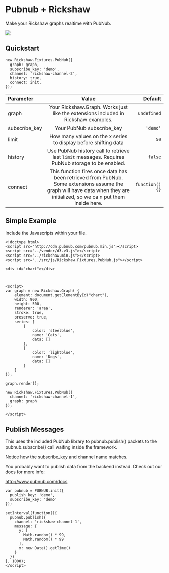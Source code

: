 Pubnub + Rickshaw
===============

Make your Rickshaw graphs realtime with PubNub.

![](http://i.imgur.com/yxT6JrU.gif)

## Quickstart

```
new Rickshaw.Fixtures.PubNub({
  graph: graph,
  subscribe_key: 'demo',
  channel: 'rickshaw-channel-2',
  history: true,
  connect: init,
});
```

Parameter | Value | Default
| :------------ |:---------------:| -----:|
| graph | Your Rickshaw.Graph. Works just like the extensions included in Rickshaw examples. | ```undefined```
| subscribe_key | Your PubNub subscribe_key | ```'demo'```
| limit | How many values on the x series to display before shifting data | ```50```
| history | Use PubNub history call to retrieve last ```limit``` messages. Requires PubNub storage to be enabled. | ```false```
| connect | This function fires once data has been retrieved from PubNub. Some extensions assume the graph will have data when they are initialized, so we ca n put them inside here. | ```function(){}```

## Simple Example

Include the Javascripts within your file.

```
<!doctype html>
<script src="http://cdn.pubnub.com/pubnub.min.js"></script>
<script src="../vendor/d3.v3.js"></script>
<script src="../rickshaw.min.js"></script>
<script src="../src/js/Rickshaw.Fixtures.PubNub.js"></script>

<div id="chart"></div>



<script>
var graph = new Rickshaw.Graph( {
    element: document.getElementById("chart"),
    width: 900,
    height: 500,
    renderer: 'area',
    stroke: true,
    preserve: true,
    series: [
        {
            color: 'steelblue',
            name: 'Cats',
            data: []
        },
        {
            color: 'lightblue',
            name: 'Dogs',
            data: []
        }
    ]
});

graph.render();

new Rickshaw.Fixtures.PubNub({
  channel: 'rickshaw-channel-1',
  graph: graph
});

</script>
```

## Publish Messages

This uses the included PubNub library to pubnub.publish() 
packets to the pubnub.subscribe() call waiting inside the 
framework. 

Notice how the subscribe_key and channel name matches.

You probably want to publish data from the backend instead. 
Check out our docs for more info:

http://www.pubnub.com/docs


```
var pubnub = PUBNUB.init({
  publish_key: 'demo',
  subscribe_key: 'demo'
});

setInterval(function(){
  pubnub.publish({
    channel: 'rickshaw-channel-1',
    message: {
      y: [
        Math.random() * 99, 
        Math.random() * 99
      ],
      x: new Date().getTime()
    }
  })
}, 1000);
</script>
``` 